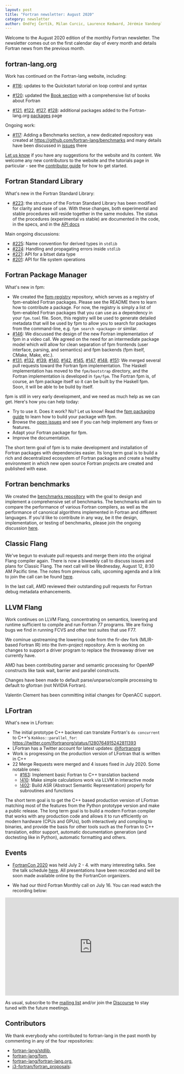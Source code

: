 ```yaml
---
layout: post
title: "Fortran newsletter: August 2020"
category: newsletter
author: Ondřej Čertík, Milan Curcic, Laurence Kedward, Jérémie Vandenplas, Arjen Markus and Gary Klimowicz
---
```


Welcome to the August 2020 edition of the monthly Fortran newsletter.
The newsletter comes out on the first calendar day of every month
and details Fortran news from the previous month.

<ul id="page-nav"></ul>

## fortran-lang.org

Work has continued on the Fortran-lang website, including:

* [#116](https://github.com/fortran-lang/fortran-lang.org/pull/116): updates to the Quickstart tutorial on loop control and syntax

* [#120](https://github.com/fortran-lang/fortran-lang.org/pull/120): updated the
  [Book section](https://fortran-lang.org/learn/) with a comprehensive list of
  books about Fortran

* [#121](https://github.com/fortran-lang/fortran-lang.org/pull/121), [#122](https://github.com/fortran-lang/fortran-lang.org/pull/122), [#127](https://github.com/fortran-lang/fortran-lang.org/pull/127), [#128](https://github.com/fortran-lang/fortran-lang.org/pull/128): additional packages added to the Fortran-lang.org [packages](https://fortran-lang.org/packages) page
  
Ongoing work:

* [#117](https://github.com/fortran-lang/fortran-lang.org/issues/117): Adding a
  Benchmarks section, a new dedicated repository was created at
  https://github.com/fortran-lang/benchmarks and many details have been
  discussed in [issues](https://github.com/fortran-lang/benchmarks/issues) there



[Let us know](https://github.com/fortran-lang/fortran-lang.org/issues) if you have any suggestions for the website and its content.
We welcome any new contributors to the website and the tutorials page in particular - see the [contributor guide](https://github.com/fortran-lang/fortran-lang.org/blob/master/CONTRIBUTING.md) for how to get started.


## Fortran Standard Library

What's new in the Fortran Standard Library:
* [#223](https://github.com/fortran-lang/stdlib/pull/223): the structure of the Fortran Standard Library has been modified for clarity and ease of use. With these changes, both experimental and stable procedures will reside together in the same modules. The status of the procedures (experimental vs stable) are documented in the code, in the specs, and in the [API docs](https://stdlib.fortran-lang.org/)

Main ongoing discussions:
* [#225](https://github.com/fortran-lang/stdlib/issues/225): Name convention for derived types in `stdlib`
* [#224](https://github.com/fortran-lang/stdlib/issues/224): Handling and propagating errors inside `stdlib`
* [#221](https://github.com/fortran-lang/stdlib/issues/221): API for a bitset data type
* [#201](https://github.com/fortran-lang/stdlib/issues/201): API for file system operations

## Fortran Package Manager

What's new in fpm:
* We created the [fpm-registry](https://github.com/fortran-lang/fpm-registry) repository,
which serves as a registry of fpm-enabled Fortran packages.
Please see the README there to learn how to contribute a package.
For now, the registry is simply a list of fpm-enabled Fortran packages that you can use as a dependency in your `fpm.toml` file.
Soon, this registry will be used to generate detailed metadata that will be used by fpm to allow you to search for packages from the command-line, e.g. `fpm search <package>` or similar.
* [#146](https://github.com/fortran-lang/fpm/issues/146): We discussed the design of the new Fortran implementation of fpm in a video call. We agreed on the need for an intermediate package model which will allow for clean separation of fpm frontends (user interface, parsing, and semantics) and fpm backends (fpm itself, CMake, Make, etc.).
* [#131](https://github.com/fortran-lang/fpm/pull/131),
[#132](https://github.com/fortran-lang/fpm/pull/132),
[#139](https://github.com/fortran-lang/fpm/pull/139),
[#140](https://github.com/fortran-lang/fpm/pull/140),
[#142](https://github.com/fortran-lang/fpm/pull/142),
[#145](https://github.com/fortran-lang/fpm/pull/145),
[#147](https://github.com/fortran-lang/fpm/pull/147),
[#148](https://github.com/fortran-lang/fpm/pull/148),
[#151](https://github.com/fortran-lang/fpm/pull/151):
We merged several pull requests toward the Fortran fpm implementation. The Haskell implementation has moved to the `fpm/bootstrap` directory, and the Fortran implementation is developed in `fpm/fpm`. The Fortran fpm is, of course, an fpm package itself so it can be built by the Haskell fpm. Soon, it will be able to be build by itself. 

fpm is still in very early development, and we need as much help as we can get.
Here's how you can help today:

* Try to use it. Does it work? No? Let us know! Read the [fpm packaging guide](https://github.com/fortran-lang/fpm/blob/master/PACKAGING.md) to learn how to build your package with fpm.
* Browse the [open issues](https://github.com/fortran-lang/fpm/issues) and see if you can help implement any fixes or features.
* Adapt your Fortran package for fpm.
* Improve the documentation.

The short term goal of fpm is to make development and installation of Fortran packages with dependencies easier.
Its long term goal is to build a rich and decentralized ecosystem of Fortran packages and create a healthy
environment in which new open source Fortran projects are created and published with ease.

##  Fortran benchmarks

We created the [benchmarks repository](https://github.com/fortran-lang/benchmarks) with the goal to design and implement a comprehensive set of benchmarks.
The benchmarks will aim to compare the performance of various Fortran compilers, as well as the performance of canonical algorithms implemented in Fortran and different languages.
If you'd like to contribute in any way, be it the design, implementation, or testing of benchmarks, please join the ongoing discussion [here](https://github.com/fortran-lang/benchmarks/issues).

## Classic Flang

We've begun to evaluate pull requests and merge them into the original Flang
compiler again. There is now a biweekly call to discuss issues and plans for
Classic Flang. The next call will be Wednesday, August 12, 8:30 AM Pacific time.
The notes from previous calls, upcoming agenda and a link to join the call can
be found [here](https://docs.google.com/document/d/1-OuiKx4d7O6eLEJDBDKSRnSiUO2rgRR-c2Ga4AkrzOI).

In the last call, AMD reviewed their outstanding pull requests for Fortran debug
metadata enhancements.

## LLVM Flang

Work continues on LLVM Flang, concentrating on semantics, lowering and runtime
sufficient to compile and run Fortran 77 programs. We are fixing bugs we find in
running FCVS and other test suites that use F77.

We cominue upstreaming the lowering code from the fir-dev fork (MLIR-based
Fortran IR) into the llvm-project repository. Arm is working on changes to
support a driver program to replace the throwaway driver we currently have.

AMD has been contributing parser and semantic processing for OpenMP constructs
like task wait, barrier and parallel constructs.

Changes have been made to default parse/unparse/compile processing to default to
gfortran (not NVIDIA Fortran).

Valentin Clement has been committing initial changes for OpenACC support.


## LFortran

What's new in LFortran:

* The initial prototype C++ backend can translate Fortran's `do concurrent` to C++'s `Kokkos::parallel_for`: https://twitter.com/lfortranorg/status/1280764915242811393
* LFortran has a Twitter account for latest updates: [@lfortranorg](https://twitter.com/lfortranorg)
* Work is progressing on the production version of LFortran that is written in C++
* 22 Merge Requests were merged and 4 issues fixed in July 2020. Some notable ones:
  * [#163](https://gitlab.com/lfortran/lfortran/-/issues/163): Implement basic Fortran to C++ translation backend
  * [!410](https://gitlab.com/lfortran/lfortran/-/merge_requests/410): Make simple calculations work via LLVM in interactive mode
  * [!402](https://gitlab.com/lfortran/lfortran/-/merge_requests/402): Build ASR (Abstract Semantic Representation) properly for subroutines and functions

The short term goal is to get the C++ based production version of LFortran
matching most of the features from the Python prototype version and make a
public release. The long term goal is to build a modern Fortran compiler that
works with any production code and allows it to run efficiently on modern
hardware (CPUs and GPUs), both interactively and compiling to binaries, and
provide the basis for other tools such as the Fortran to C++ translation, editor
support, automatic documentation generation (and doctesting like in Python),
automatic formatting and others.

## Events

* [FortranCon 2020](https://tcevents.chem.uzh.ch/event/12) was held July 2 - 4.
with many interesting talks.
See the talk schedule
[here](https://tcevents.chem.uzh.ch/event/12/timetable/#20200702.detailed).
All presentations have been recorded and will be soon made available online by the FortranCon organizers.

* We had our third Fortran Monthly call on July 16.
You can read watch the recording below:

<iframe width="560" height="315" src="https://www.youtube-nocookie.com/embed/_ojLReFvjbs" frameborder="0" allow="accelerometer; autoplay; encrypted-media; gyroscope; picture-in-picture" allowfullscreen></iframe>

As usual, subscribe to the [mailing list](https://groups.io/g/fortran-lang) and/or
join the [Discourse](https://fortran-lang.discourse.group) to stay tuned with the future meetings.


## Contributors

We thank everybody who contributed to fortran-lang in the past month by
commenting in any of the four repositories:

* [fortran-lang/stdlib](https://github.com/fortran-lang/stdlib),
* [fortran-lang/fpm](https://github.com/fortran-lang/fpm),
* [fortran-lang/fortran-lang.org](https://github.com/fortran-lang/fortran-lang.org),
* [j3-fortran/fortran_proposals](https://github.com/j3-fortran/fortran_proposals):



<div id="gh-contributors" data-startdate="July 01 2020" data-enddate="July 30 2020" height="500px"></div>
